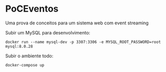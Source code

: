 # PoCEventos
Uma prova de conceitos para um sistema web com event streaming

Subir um MySQL para desenvolvimento:
```
docker run --name mysql-dev -p 3307:3306 -e MYSQL_ROOT_PASSWORD=root mysql:8.0.28
```

Subir o ambiente todo:
```
docker-compose up
```